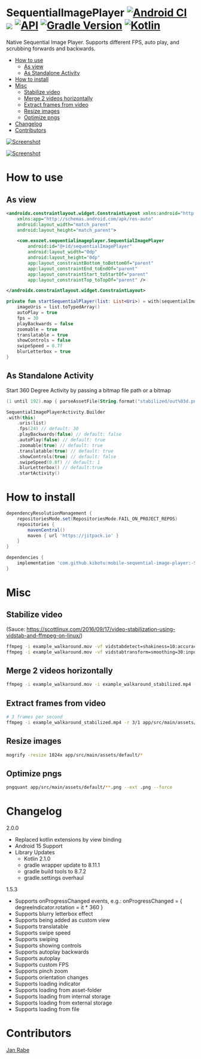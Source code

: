 # SequentialImagePlayer [![Android CI](https://github.com/kibotu/mobile-sequential-image-player-update/actions/workflows/android.yml/badge.svg)](https://github.com/kibotu/mobile-sequential-image-player-update/actions/workflows/android.yml) [![](https://jitpack.io/v/kibotu/mobile-sequential-image-player.svg)](https://jitpack.io/#kibotu/mobile-sequential-image-player) [![API](https://img.shields.io/badge/API-21%2B-brightgreen.svg?style=flat)](https://android-arsenal.com/api?level=21) [![Gradle Version](https://img.shields.io/badge/gradle-8.1.1-green.svg)](https://docs.gradle.org/current/release-notes) [![Kotlin](https://img.shields.io/badge/kotlin-2.1.0-green.svg)](https://kotlinlang.org/) 

Native Sequential Image Player. Supports different FPS, auto play, and scrubbing forwards and backwards.

<!-- TOC -->
* [How to use](#how-to-use)
  * [As view](#as-view)
  * [As Standalone Activity](#as-standalone-activity)
* [How to install](#how-to-install)
* [Misc](#misc)
  * [Stabilize video](#stabilize-video)
  * [Merge 2 videos horizontally](#merge-2-videos-horizontally)
  * [Extract frames from video](#extract-frames-from-video)
  * [Resize images](#resize-images-)
  * [Optimize pngs](#optimize-pngs)
* [Changelog](#changelog)
* [Contributors](#contributors)
<!-- TOC -->

[![Screenshot](demo.gif)](demo.gif)

[![Screenshot](screenshot.png)](screenshot.png)

# How to use

## As view
```xml
<androidx.constraintlayout.widget.ConstraintLayout xmlns:android="http://schemas.android.com/apk/res/android"
    xmlns:app="http://schemas.android.com/apk/res-auto"
    android:layout_width="match_parent"
    android:layout_height="match_parent">

    <com.exozet.sequentialimageplayer.SequentialImagePlayer
        android:id="@+id/sequentialImagePlayer"
        android:layout_width="0dp"
        android:layout_height="0dp"
        app:layout_constraintBottom_toBottomOf="parent"
        app:layout_constraintEnd_toEndOf="parent"
        app:layout_constraintStart_toStartOf="parent"
        app:layout_constraintTop_toTopOf="parent" />

</androidx.constraintlayout.widget.ConstraintLayout>
```

```kotlin
private fun startSequentialPlayer(list: List<Uri>) = with(sequentialImagePlayer) {
    imageUris = list.toTypedArray()
    autoPlay = true
    fps = 30
    playBackwards = false
    zoomable = true
    translatable = true
    showControls = false
    swipeSpeed = 0.7f
    blurLetterbox = true
}
```

## As Standalone Activity

Start 360 Degree Activity by passing a bitmap file path or a bitmap

```kotlin
(1 until 192).map { parseAssetFile(String.format("stabilized/out%03d.png", it)) }.toTypedArray()

SequentialImagePlayerActivity.Builder
.with(this)
    .uris(list)
    .fps(24) // default: 30
    .playBackwards(false) // default: false
    .autoPlay(false) // default: true
    .zoomable(true) // default: true
    .translatable(true) // default: true
    .showControls(true) // default: false
    .swipeSpeed(0.8f) // default: 1 
    .blurLetterbox() // default:true 
    .startActivity() 
```

# How to install

```groovy
dependencyResolutionManagement {
    repositoriesMode.set(RepositoriesMode.FAIL_ON_PROJECT_REPOS)
    repositories {
        mavenCentral()
        maven { url 'https://jitpack.io' }
    }
}

dependencies {
    implementation 'com.github.kibotu:mobile-sequential-image-player:-SNAPSHOT'
}
```

# Misc

## Stabilize video

(Sauce: https://scottlinux.com/2016/09/17/video-stabilization-using-vidstab-and-ffmpeg-on-linux/)

```sh
ffmpeg -i example_walkaround.mov -vf vidstabdetect=shakiness=10:accuracy=15 -f null -
ffmpeg -i example_walkaround.mov -vf vidstabtransform=smoothing=30:input="transforms.trf" example_walkaround_stabilized.mp4
```

## Merge 2 videos horizontally

```sh
ffmpeg -i example_walkaround.mov -i example_walkaround_stabilized.mp4 -filter_complex "[0:v:0]pad=iw*2:ih[bg]; [bg][1:v:0]overlay=w" merged.mp4
```

## Extract frames from video

```sh
# 3 frames per second
ffmpeg -i example_walkaround_stabilized.mp4 -r 3/1 app/src/main/assets/out%03d.png
```

## Resize images 

```sh
mogrify -resize 1024x app/src/main/assets/default/*
```

## Optimize pngs

```sh
pngquant app/src/main/assets/default/**.png --ext .png --force
```

# Changelog

2.0.0
* Replaced kotlin extensions by view binding
* Android 15 Support
* Library Updates
  * Kotlin 2.1.0 
  * gradle wrapper update to 8.11.1
  * gradle build tools to 8.7.2  
  * gradle.settings overhaul
  
1.5.3
* Supports onProgressChanged events, e.g.: onProgressChanged = { degreeIndicator.rotation = it * 360 }
* Supports blurry letterbox effect
* Supports being added as custom view
* Supports translatable
* Supports swipe speed
* Supports swiping  
* Supports showing controls
* Supports autoplay backwards
* Supports autoplay
* Supports custom FPS 
* Supports pinch zoom
* Supports orientation changes
* Supports loading indicator
* Supports loading from asset-folder
* Supports loading from internal storage
* Supports loading from external storage
* Supports loading from file 

# Contributors

[Jan Rabe](jan.rabe@kibotu.net)